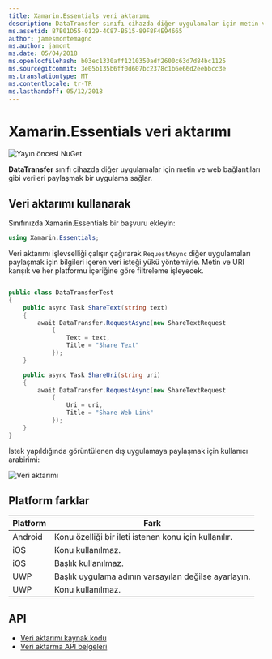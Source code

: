 ```yaml
---
title: Xamarin.Essentials veri aktarımı
description: DataTransfer sınıfı cihazda diğer uygulamalar için metin ve web bağlantıları gibi verileri paylaşmak bir uygulama sağlar.
ms.assetid: B7B01D55-0129-4C87-B515-89F8F4E94665
author: jamesmontemagno
ms.author: jamont
ms.date: 05/04/2018
ms.openlocfilehash: b03ec1330aff1210350adf2600c63d7d84bc1125
ms.sourcegitcommit: 3e05b135b6ff0d607bc2378c1b6e66d2eebbcc3e
ms.translationtype: MT
ms.contentlocale: tr-TR
ms.lasthandoff: 05/12/2018
---
```

# <a name="xamarinessentials-data-transfer"></a>Xamarin.Essentials veri aktarımı

![Yayın öncesi NuGet](~/media/shared/pre-release.png)

**DataTransfer** sınıfı cihazda diğer uygulamalar için metin ve web bağlantıları gibi verileri paylaşmak bir uygulama sağlar.

## <a name="using-data-transfer"></a>Veri aktarımı kullanarak

Sınıfınızda Xamarin.Essentials bir başvuru ekleyin:

```csharp
using Xamarin.Essentials;
```

Veri aktarımı işlevselliği çalışır çağırarak `RequestAsync` diğer uygulamaları paylaşmak için bilgileri içeren veri isteği yükü yöntemiyle. Metin ve URI karışık ve her platformu içeriğine göre filtreleme işleyecek.

```csharp

public class DataTransferTest
{
    public async Task ShareText(string text)
    {
        await DataTransfer.RequestAsync(new ShareTextRequest
            {
                Text = text,
                Title = "Share Text"
            });
    }

    public async Task ShareUri(string uri)
    {
        await DataTransfer.RequestAsync(new ShareTextRequest
            {
                Uri = uri,
                Title = "Share Web Link"
            });
    }
}
```

İstek yapıldığında görüntülenen dış uygulamaya paylaşmak için kullanıcı arabirimi:

![Veri aktarımı](data-transfer-images/data-transfer.png)

## <a name="platform-differences"></a>Platform farklar

| Platform | Fark |
| --- | --- |
| Android | Konu özelliği bir ileti istenen konu için kullanılır. |
| iOS | Konu kullanılmaz. |
| iOS | Başlık kullanılmaz. |
| UWP | Başlık uygulama adının varsayılan değilse ayarlayın. |
| UWP | Konu kullanılmaz. |

## <a name="api"></a>API

- [Veri aktarımı kaynak kodu](https://github.com/xamarin/Essentials/tree/master/Xamarin.Essentials/DataTransfer)
- [Veri aktarma API belgeleri](xref:Xamarin.Essentials.DataTransfer)
